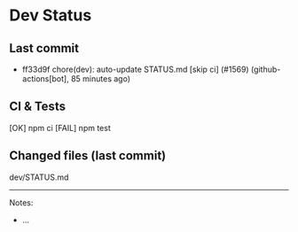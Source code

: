 # Dev Status

## Last commit
- ff33d9f chore(dev): auto-update STATUS.md [skip ci] (#1569) (github-actions[bot], 85 minutes ago)
## CI & Tests
[OK] npm ci
[FAIL] npm test

## Changed files (last commit)
dev/STATUS.md

---
Notes:
- ...
